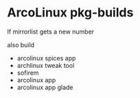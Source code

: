 # ArcoLinux pkg-builds

If mirrorlist gets a new number

also build

- arcolinux spices app
- archlinux tweak tool
- sofirem
- arcolinux app
- arcolinux app glade
